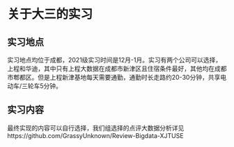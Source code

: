 # 关于大三的实习

## 实习地点

实习地点均位于成都，2021级实习时间是12月-1月。实习有两个公司可以选择，上程和华迪，其中只有上程大数据在成都市新津区且住宿条件最好，其他均在成都市郫都区。但是上程新津基地每天需要通勤，通勤时长走路约20-30分钟，共享电动车/三轮车5分钟。

## 实习内容

最终实现的内容可以自行选择，我们组选择的点评大数据分析详见https://github.com/GrassyUnknown/Review-Bigdata-XJTUSE
